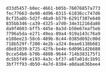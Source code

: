 
                d33d5457-b0ec-4661-b05b-76076857a773
                fec77663-de98-4d96-8315-61836cc747d6
                8cf35a8b-5d2f-48a9-b579-6291f307e640
                835bb346-ca39-4325-a7d0-34e31216da86
                da9f4603-bff5-445e-8a3d-b50e67eaf5eb
                7796a5da-e271-49ea-89a4-919a143c76a9
                e188ee23-58c6-489b-8c44-0385d692c00d
                718b529f-f200-4e2b-a324-8eae6138b681
                d8e81039-b725-42fb-be4e-6d0961d26680
                9cce54b6-b70b-4808-9644-714b383175f1
                dc5b5f49-e193-4a3c-bf37-a87a01dc1b91
                3bf7ff93-db50-4a7d-8304-a0daa636bee4
                